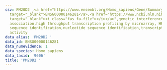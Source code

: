 ```yaml
---
csv: PM20D2 ,<a href="https://www.ensembl.org/Homo_sapiens/Gene/Summary?db=core;g=ENSG00000146281"
  target="_blank">ENSG00000146281</a>,<a href="https://www.ncbi.nlm.nih.gov/pubmed/28369544"
  target="_blank"><i class="fas fa-file"></i></a>",genetic interference,functional
  association,high throughput transcription profiling by microarray, HF73 cells,nucleotide
  sequence identification,nucleotide sequence identification,transcriptional regulation,up-regulates
  activity
data_alias: 'PM20D2 '
data_id: ENSG00000146281
data_numevidence: 1
data_species: Homo sapiens
data_taxid: '9606'
title: 'PM20D2 '
---
```

